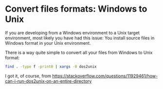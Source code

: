 # Convert files formats: Windows to Unix

If you are developing from a Windows environment to a Unix target environment, most likely you have had this issue: You install source files in Windows format in your Unix environment.

There is a way quite simple to convert all your files from Windows to Unix format:

```bash
find . -type f -print0 | xargs -0 dos2unix
```

I got it, of course, from https://stackoverflow.com/questions/11929461/how-can-i-run-dos2unix-on-an-entire-directory
